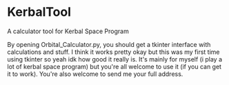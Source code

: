 # KerbalTool
A calculator tool for Kerbal Space Program

By opening Orbital_Calculator.py, you should get a tkinter interface with calculations and stuff.
I think it works pretty okay but this was my first time using tkinter so yeah idk how good it really is.
It's mainly for myself (i play a lot of kerbal space program) but you're all welcome to use it (if you can get it to work).
You're also welcome to send me your full address.

